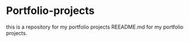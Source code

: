 # Portfolio-projects
this is a repository for my portfolio projects
REEADME.md for my portfolio projects.
